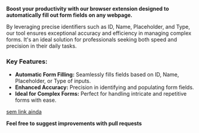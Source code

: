 **Boost your productivity with our browser extension designed to automatically fill out form fields on any webpage.**

By leveraging precise identifiers such as ID, Name, Placeholder, and Type, our tool ensures exceptional accuracy and efficiency in managing complex forms. It's an ideal solution for professionals seeking both speed and precision in their daily tasks.

### Key Features:

- **Automatic Form Filling:** Seamlessly fills fields based on ID, Name, Placeholder, or Type of inputs.
- **Enhanced Accuracy:** Precision in identifying and populating form fields.
- **Ideal for Complex Forms:** Perfect for handling intricate and repetitive forms with ease.

[sem link ainda](https://github.com/c0nant)
  
**Feel free to suggest improvements with pull requests**

